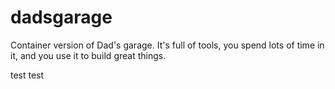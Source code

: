 # dadsgarage

Container version of Dad's garage. It's full of tools, you spend lots of time in it, and you use it to build great things.

test
test
